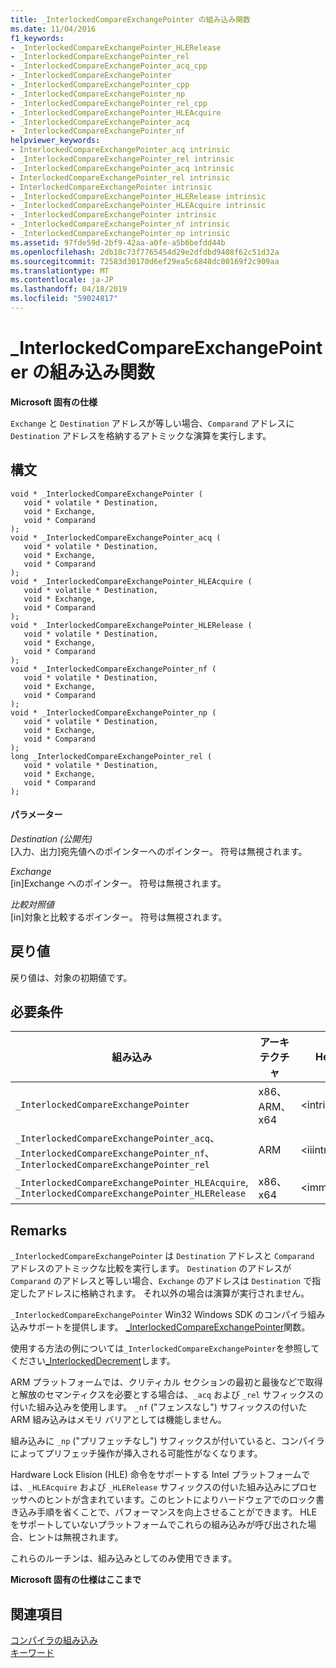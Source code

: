 ```yaml
---
title: _InterlockedCompareExchangePointer の組み込み関数
ms.date: 11/04/2016
f1_keywords:
- _InterlockedCompareExchangePointer_HLERelease
- _InterlockedCompareExchangePointer_rel
- _InterlockedCompareExchangePointer_acq_cpp
- _InterlockedCompareExchangePointer
- _InterlockedCompareExchangePointer_cpp
- _InterlockedCompareExchangePointer_np
- _InterlockedCompareExchangePointer_rel_cpp
- _InterlockedCompareExchangePointer_HLEAcquire
- _InterlockedCompareExchangePointer_acq
- _InterlockedCompareExchangePointer_nf
helpviewer_keywords:
- InterlockedCompareExchangePointer_acq intrinsic
- _InterlockedCompareExchangePointer_rel intrinsic
- _InterlockedCompareExchangePointer_acq intrinsic
- InterlockedCompareExchangePointer_rel intrinsic
- InterlockedCompareExchangePointer intrinsic
- _InterlockedCompareExchangePointer_HLERelease intrinsic
- _InterlockedCompareExchangePointer_HLEAcquire intrinsic
- _InterlockedCompareExchangePointer intrinsic
- _InterlockedCompareExchangePointer_nf intrinsic
- _InterlockedCompareExchangePointer_np intrinsic
ms.assetid: 97fde59d-2bf9-42aa-a0fe-a5b6befdd44b
ms.openlocfilehash: 2db18c73f7765454d29e2dfdbd9408f62c51d32a
ms.sourcegitcommit: 72583d30170d6ef29ea5c6848dc00169f2c909aa
ms.translationtype: MT
ms.contentlocale: ja-JP
ms.lasthandoff: 04/18/2019
ms.locfileid: "59024817"
---
```

# <a name="interlockedcompareexchangepointer-intrinsic-functions"></a>_InterlockedCompareExchangePointer の組み込み関数

**Microsoft 固有の仕様**

`Exchange` と `Destination` アドレスが等しい場合、`Comparand` アドレスに `Destination` アドレスを格納するアトミックな演算を実行します。

## <a name="syntax"></a>構文

```
void * _InterlockedCompareExchangePointer (
   void * volatile * Destination,
   void * Exchange,
   void * Comparand
);
void * _InterlockedCompareExchangePointer_acq (
   void * volatile * Destination,
   void * Exchange,
   void * Comparand
);
void * _InterlockedCompareExchangePointer_HLEAcquire (
   void * volatile * Destination,
   void * Exchange,
   void * Comparand
);
void * _InterlockedCompareExchangePointer_HLERelease (
   void * volatile * Destination,
   void * Exchange,
   void * Comparand
);
void * _InterlockedCompareExchangePointer_nf (
   void * volatile * Destination,
   void * Exchange,
   void * Comparand
);
void * _InterlockedCompareExchangePointer_np (
   void * volatile * Destination,
   void * Exchange,
   void * Comparand
);
long _InterlockedCompareExchangePointer_rel (
   void * volatile * Destination,
   void * Exchange,
   void * Comparand
);
```

#### <a name="parameters"></a>パラメーター

*Destination (公開先)*<br/>
[入力、出力]宛先値へのポインターへのポインター。 符号は無視されます。

*Exchange*<br/>
[in]Exchange へのポインター。 符号は無視されます。

*比較対照値*<br/>
[in]対象と比較するポインター。 符号は無視されます。

## <a name="return-value"></a>戻り値

戻り値は、対象の初期値です。

## <a name="requirements"></a>必要条件

|組み込み|アーキテクチャ|Header|
|---------------|------------------|------------|
|`_InterlockedCompareExchangePointer`|x86、ARM、x64|\<intrin.h>|
|`_InterlockedCompareExchangePointer_acq`、 `_InterlockedCompareExchangePointer_nf`、 `_InterlockedCompareExchangePointer_rel`|ARM|\<iiintrin.h>|
|`_InterlockedCompareExchangePointer_HLEAcquire`, `_InterlockedCompareExchangePointer_HLERelease`|x86、x64|\<immintrin.h>|

## <a name="remarks"></a>Remarks

`_InterlockedCompareExchangePointer` は `Destination` アドレスと `Comparand` アドレスのアトミックな比較を実行します。 `Destination` のアドレスが `Comparand` のアドレスと等しい場合、`Exchange` のアドレスは `Destination` で指定したアドレスに格納されます。 それ以外の場合は演算が実行されません。

`_InterlockedCompareExchangePointer` Win32 Windows SDK のコンパイラ組み込みサポートを提供します。 [_InterlockedCompareExchangePointer](https://msdn.microsoft.com/library/ff547863.aspx)関数。

使用する方法の例については`_InterlockedCompareExchangePointer`を参照してください[_InterlockedDecrement](../intrinsics/interlockeddecrement-intrinsic-functions.md)します。

ARM プラットフォームでは、クリティカル セクションの最初と最後などで取得と解放のセマンティクスを必要とする場合は、`_acq` および `_rel` サフィックスの付いた組み込みを使用します。 `_nf` ("フェンスなし") サフィックスの付いた ARM 組み込みはメモリ バリアとしては機能しません。

組み込みに `_np` ("プリフェッチなし") サフィックスが付いていると、コンパイラによってプリフェッチ操作が挿入される可能性がなくなります。

Hardware Lock Elision (HLE) 命令をサポートする Intel プラットフォームでは、`_HLEAcquire` および `_HLERelease` サフィックスの付いた組み込みにプロセッサへのヒントが含まれています。このヒントによりハードウェアでのロック書き込み手順を省くことで、パフォーマンスを向上させることができます。 HLE をサポートしていないプラットフォームでこれらの組み込みが呼び出された場合、ヒントは無視されます。

これらのルーチンは、組み込みとしてのみ使用できます。

**Microsoft 固有の仕様はここまで**

## <a name="see-also"></a>関連項目

[コンパイラの組み込み](../intrinsics/compiler-intrinsics.md)<br/>
[キーワード](../cpp/keywords-cpp.md)
